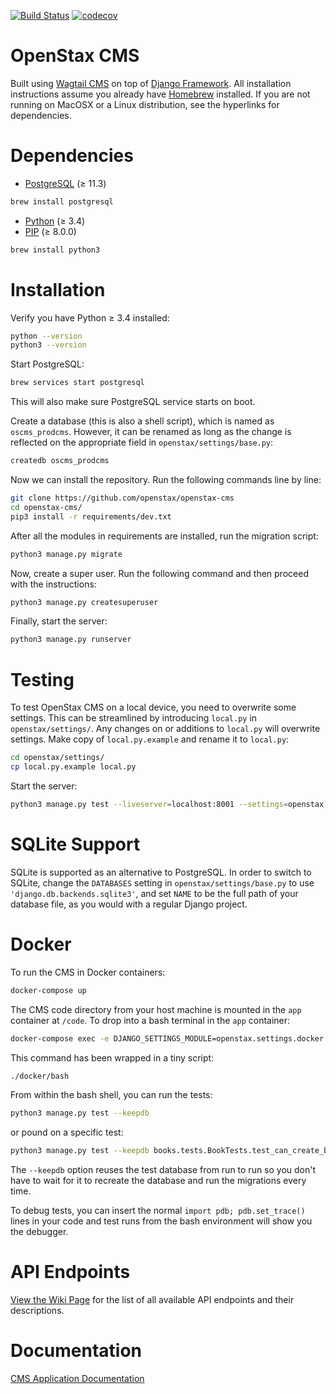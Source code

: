 [![Build Status](https://travis-ci.org/openstax/openstax-cms.svg?branch=master)](https://travis-ci.org/openstax/openstax-cms)
[![codecov](https://codecov.io/gh/openstax/openstax-cms/branch/master/graph/badge.svg)](https://codecov.io/gh/openstax/openstax-cms)

OpenStax CMS
=======================

Built using [Wagtail CMS](http://wagtail.io) on top of [Django Framework](https://www.djangoproject.com). All installation instructions assume you already have [Homebrew](http://brew.sh) installed. If you are not running on MacOSX or a Linux distribution, see the hyperlinks for dependencies.

Dependencies
=======================
* [PostgreSQL](http://www.postgresql.org) (≥ 11.3)  
```bash
brew install postgresql
```
* [Python](https://www.python.org/) (≥ 3.4)
* [PIP](https://github.com/pypa/pip) (≥ 8.0.0)
```bash
brew install python3
```

Installation
=======================
Verify you have Python ≥ 3.4 installed:  
```bash
python --version
python3 --version
```

Start PostgreSQL:
```bash
brew services start postgresql
```
This will also make sure PostgreSQL service starts on boot.

Create a database (this is also a shell script), which is named as `oscms_prodcms`. However, it can be renamed as long as the change is reflected on the appropriate field in `openstax/settings/base.py`:
```bash
createdb oscms_prodcms
```

Now we can install the repository. Run the following commands line by line:

```bash
git clone https://github.com/openstax/openstax-cms
cd openstax-cms/
pip3 install -r requirements/dev.txt
```

After all the modules in requirements are installed, run the migration script:

```bash
python3 manage.py migrate
```
Now, create a super user. Run the following command and then proceed with the instructions:

```bash
python3 manage.py createsuperuser
```

Finally, start the server:

```bash
python3 manage.py runserver
```

Testing
=======================
To test OpenStax CMS on a local device, you need to overwrite some settings. This can be streamlined by introducing `local.py` in `openstax/settings/`. Any changes on or additions to `local.py` will overwrite settings. Make copy of `local.py.example` and rename it to `local.py`:
```bash
cd openstax/settings/
cp local.py.example local.py
```

Start the server:
```bash
python3 manage.py test --liveserver=localhost:8001 --settings=openstax.settings.dev
```

SQLite Support
=======================
SQLite is supported as an alternative to PostgreSQL. In order to switch to SQLite, change the `DATABASES` setting
in `openstax/settings/base.py` to use `'django.db.backends.sqlite3'`, and set `NAME` to be the full path of your database file, as you would with a regular Django project.

Docker
=======================
To run the CMS in Docker containers:

```bash
docker-compose up
```

The CMS code directory from your host machine is mounted in the `app` container at `/code`. To drop into a bash terminal in the `app` container:

```bash
docker-compose exec -e DJANGO_SETTINGS_MODULE=openstax.settings.docker app bash
```

This command has been wrapped in a tiny script:

```bash
./docker/bash
```

From within the bash shell, you can run the tests:

```bash
python3 manage.py test --keepdb
```

or pound on a specific test:

```bash
python3 manage.py test --keepdb books.tests.BookTests.test_can_create_book
```

The `--keepdb` option reuses the test database from run to run so you don't have to wait for it to recreate the database and run the migrations every time.

To debug tests, you can insert the normal `import pdb; pdb.set_trace()` lines in your code and test runs from the bash environment will show you the debugger.

API Endpoints
=======================
[View the Wiki Page](https://github.com/openstax/openstax-cms/wiki/API-Endpoints) for the list of all available API endpoints and their descriptions.

Documentation
=============
[CMS Application Documentation](docs/app-design.md)